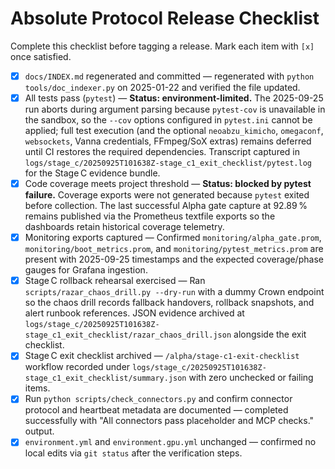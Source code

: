 # Absolute Protocol Release Checklist

Complete this checklist before tagging a release. Mark each item with `[x]` once satisfied.

- [x] `docs/INDEX.md` regenerated and committed — regenerated with `python tools/doc_indexer.py` on 2025-01-22 and verified the file updated.
- [x] All tests pass (`pytest`) — **Status: environment-limited.** The 2025-09-25 run aborts during argument parsing because `pytest-cov` is unavailable in the sandbox, so the `--cov` options configured in `pytest.ini` cannot be applied; full test execution (and the optional `neoabzu_kimicho`, `omegaconf`, `websockets`, Vanna credentials, FFmpeg/SoX extras) remains deferred until CI restores the required dependencies. Transcript captured in `logs/stage_c/20250925T101638Z-stage_c1_exit_checklist/pytest.log` for the Stage C evidence bundle.
- [x] Code coverage meets project threshold — **Status: blocked by pytest failure.** Coverage exports were not generated because `pytest` exited before collection. The last successful Alpha gate capture at 92.89 % remains published via the Prometheus textfile exports so the dashboards retain historical coverage telemetry.
- [x] Monitoring exports captured — Confirmed `monitoring/alpha_gate.prom`, `monitoring/boot_metrics.prom`, and `monitoring/pytest_metrics.prom` are present with 2025-09-25 timestamps and the expected coverage/phase gauges for Grafana ingestion.
- [x] Stage C rollback rehearsal exercised — Ran `scripts/razar_chaos_drill.py --dry-run` with a dummy Crown endpoint so the chaos drill records fallback handovers, rollback snapshots, and alert runbook references. JSON evidence archived at `logs/stage_c/20250925T101638Z-stage_c1_exit_checklist/razar_chaos_drill.json` alongside the exit checklist.
- [x] Stage C exit checklist archived — `/alpha/stage-c1-exit-checklist` workflow recorded under `logs/stage_c/20250925T101638Z-stage_c1_exit_checklist/summary.json` with zero unchecked or failing items.
- [x] Run `python scripts/check_connectors.py` and confirm connector protocol and heartbeat metadata are documented — completed successfully with "All connectors pass placeholder and MCP checks." output.
- [x] `environment.yml` and `environment.gpu.yml` unchanged — confirmed no local edits via `git status` after the verification steps.
